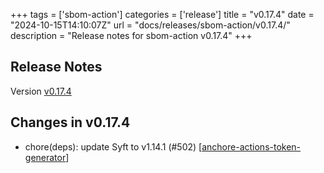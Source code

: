 +++
tags = ['sbom-action']
categories = ['release']
title = "v0.17.4"
date = "2024-10-15T14:10:07Z"
url = "docs/releases/sbom-action/v0.17.4/"
description = "Release notes for sbom-action v0.17.4"
+++

## Release Notes

Version [v0.17.4](https://github.com/anchore/sbom-action/releases/tag/v0.17.4)

## Changes in v0.17.4

- chore(deps): update Syft to v1.14.1 (#502) [[anchore-actions-token-generator](https://github.com/anchore-actions-token-generator)]
